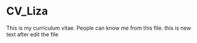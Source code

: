 # CV_Liza
This is my curriculum vitae. People can know me from this file.
this is new text after edit the file 
